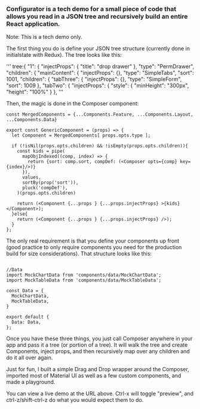 ### Configurator is a tech demo for a small piece of code that allows you read in a JSON tree and recursively build an entire React application. 

Note: This is a tech demo only.

The first thing you do is define your JSON tree structure (currently done in initialstate with Redux). The tree looks like this:

'''
tree:{
      "1": {
        "injectProps": {
          "title": "drop drawer"
        },
        "type": "PermDrawer",
        "children": {
          "mainContent": {
            "injectProps": {},
            "type": "SimpleTabs",
            "sort": 1001,
            "children": {
              "tabThree": {
                "injectProps": {},
                "type": "SimpleForm",
                "sort": 1009
              },
              "tabTwo": {
                "injectProps": {
                  "style": {
                    "minHeight": "300px",
                    "height": "100%"
                  }
                },
'''

Then, the magic is done in the Composer component:

```
const MergedComponents = {...Components.Feature, ...Components.Layout, ...Components.Data}

export const GenericComponent = (props) => {
  let Component = MergedComponents[ props.opts.type ];

  if (!isNil(props.opts.children) && !isEmpty(props.opts.children)){
    const kids = pipe(
      mapObjIndexed((comp, index) => { 
        return {sort: comp.sort, compDef: (<Composer opts={comp} key={index}/>)}
      }),
      values,
      sortBy(prop('sort')),
      pluck('compDef'),
    )(props.opts.children)

    return (<Component {...props } {...props.injectProps} >{kids}</Component>);
  }else{
    return (<Component {...props } {...props.injectProps} />);
  }
};
```

The only real requirement is that you define your components up front (good practice to only require components you need for the production build for size considerations). That structure looks like this:

```

//Data
import MockChartData from 'components/data/MockChartData';
import MockTableData from 'components/data/MockTableData';

const Data = {
  MockChartData,
  MockTableData,
}

export default {
  Data: Data,
};
```

Once you have these three things, you just call Composer anywhere in your app and pass it a tree (or portion of a tree). It will walk the tree and create Components, inject props, and then recursively map over any children and do it all over again.

Just for fun, I built a simple Drag and Drop wrapper around the Composer, imported most of Material UI as well as a few custom components, and made a playground. 

You can view a live demo at the URL above. Ctrl-x will toggle "preview", and ctrl-z/shift-ctrl-z do what you would expect them to do. 

